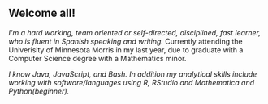    ## Welcome all!
   
  _I'm a hard working, team oriented or self-directed, disciplined, fast learner, who is fluent in Spanish speaking and writing._
   Currently attending the Univerisity of Minnesota Morris in my last year, due to graduate with a Computer Science degree with a Mathematics minor. 
  
   
   _I know Java, JavaScript, and Bash. In addition my analytical skills include working with software/languages using R, RStudio and Mathematica and Python(beginner)._

